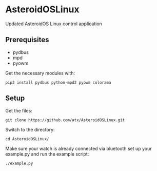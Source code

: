 # AsteroidOSLinux
Updated AsteroidOS Linux control application

## Prerequisites
  - pydbus
  - mpd
  - pyowm

Get the necessary modules with:

```    
pip3 install pydbus python-mpd2 pyowm colorama
```

## Setup

Get the files:

```
git clone https://github.com/atx/AsteroidOSLinux.git
```

Switch to the directory:

```
cd AsteroidOSLinux/
```

Make sure your watch is already connected via bluetooth set up your example.py and run the example script:

```
./example.py
```
